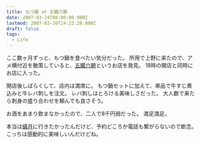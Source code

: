 ```yaml
---
title: もつ鍋 at 五臓六腑
date: 2007-03-24T00:00:00.000Z
lastmod: 2007-03-26T14:23:28.000Z
draft: false
tags:
  - Life
---
```


ここ数ヶ月ずっと、もつ鍋を食べたい気分だった。 所用で上野に来たので、アメ横付近を散策していると、[五臓六腑](http://gourmet.yahoo.co.jp/0006890662/U0003003571/)というお店を発見。 18時の開店と同時にお店に入った。

開店後しばらくして、店内は満席に。 もつ鍋セットに加えて、単品で牛すじ煮込みと牛レバ刺しを注文。 レバ刺しはとろける美味しさだった。 大人数で来たら刺身の盛り合わせを頼んでも良さそう。

お酒をあまり飲まなかったので、二人で8千円弱だった。 満足満足。

本当は[蟻月](http://wota.jp/ac/?date=20070320#p01)に行きたかったんだけど、予約どころか電話も繋がらないので断念。 こっちは感動的に美味しいんだけどね。

